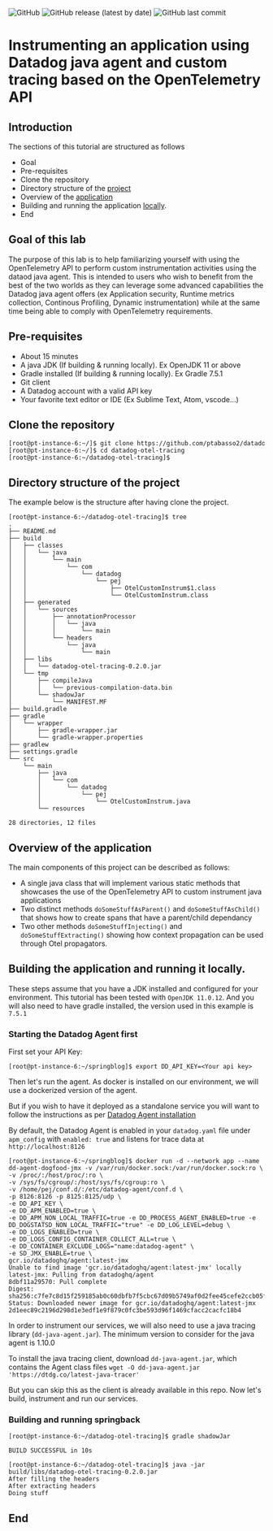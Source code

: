 ![GitHub](https://img.shields.io/github/license/ptabasso2/springblog?style=plastic)
![GitHub release (latest by date)](https://img.shields.io/github/v/release/ptabasso2/springblog)
![GitHub last commit](https://img.shields.io/github/last-commit/ptabasso2/springblog)

# Instrumenting an application using Datadog java agent and custom tracing based on the OpenTelemetry API


## Introduction


The sections of this tutorial are structured as follows

* Goal
* Pre-requisites
* Clone the repository
* Directory structure of the [project](#project)
* Overview of the [application](#app)
* Building and running the application [locally](#local).
* End



## Goal of this lab


The purpose of this lab is to help familiarizing yourself with using the OpenTelemetry API to perform custom instrumentation activities using the dataod java agent. This is intended to users who wish to benefit from the best of the two worlds as they can leverage some advanced capabilities the Datadog java agent offers (ex Application security, Runtime metrics collection, Continous Profiling, Dynamic instrumentation) while at the same time being able to comply with OpenTelemetry requirements.



## Pre-requisites


+ About 15 minutes
+ A java JDK (If building & running locally). Ex OpenJDK 11 or above
+ Gradle installed (If building & running locally). Ex Gradle 7.5.1
+ Git client
+ A Datadog account with a valid API key
+ Your favorite text editor or IDE (Ex Sublime Text, Atom, vscode...)


## Clone the repository


<pre style="font-size: 12px">
[root@pt-instance-6:~/]$ git clone https://github.com/ptabasso2/datadog-otel-tracing 
[root@pt-instance-6:~/]$ cd datadog-otel-tracing
[root@pt-instance-6:~/datadog-otel-tracing]$ 
</pre>


## Directory structure of the <a name="project"></a>project


The example below is the structure after having clone the project.

```shell
[root@pt-instance-6:~/datadog-otel-tracing]$ tree
.
├── README.md
├── build
│   ├── classes
│   │   └── java
│   │       └── main
│   │           └── com
│   │               └── datadog
│   │                   └── pej
│   │                       ├── OtelCustomInstrum$1.class
│   │                       └── OtelCustomInstrum.class
│   ├── generated
│   │   └── sources
│   │       ├── annotationProcessor
│   │       │   └── java
│   │       │       └── main
│   │       └── headers
│   │           └── java
│   │               └── main
│   ├── libs
│   │   └── datadog-otel-tracing-0.2.0.jar
│   └── tmp
│       ├── compileJava
│       │   └── previous-compilation-data.bin
│       └── shadowJar
│           └── MANIFEST.MF
├── build.gradle
├── gradle
│   └── wrapper
│       ├── gradle-wrapper.jar
│       └── gradle-wrapper.properties
├── gradlew
├── settings.gradle
└── src
    └── main
        ├── java
        │   └── com
        │       └── datadog
        │           └── pej
        │               └── OtelCustomInstrum.java
        └── resources

28 directories, 12 files

```

## Overview of the <a name="app"></a>application


The main components of this project can be described as follows:
+ A single java class that will implement various static methods that showcases the use of the OpenTelemetry API to custom instrument java applications
+ Two distinct methods `doSomeStuffAsParent()` and `doSomeStuffAsChild()` that shows how to create spans that have a parent/child dependancy </br>
+ Two other methods `doSomeStuffInjecting()` and `doSomeStuffExtracting()` showing how context propagation can be used through Otel propagators.


## Building <a name="local"></a> the application and running it locally.

These steps assume that you have a JDK installed and configured for your environment. This tutorial has been tested with `OpenJDK 11.0.12`.
And you will also need to have gradle installed, the version used in this example is `7.5.1`


### Starting the Datadog Agent first ###

First set your API Key:

````shell
[root@pt-instance-6:~/springblog]$ export DD_API_KEY=<Your api key>
````

Then let's run the agent. As docker is installed on our environment, we will use a dockerized version of the agent.

But if you wish to have it deployed as a standalone service you will want to follow the instructions as per [Datadog Agent installation](https://app.datadoghq.com/account/settings?_gl=1*17qq65s*_gcl_aw*R0NMLjE2NzY0Mzg4NTcuQ2p3S0NBaUFfNnlmQmhCTkVpd0FrbVh5NTcxNlplWmxIQ3RBS0MwdWdUeWIyNnZSRGN1Q01YUHJoZHlYU2Zaekt4eTNNZjZST1I4SVVSb0NwT2NRQXZEX0J3RQ..*_ga*NzYyNTQxODI3LjE2MDExNDI4ODA.*_ga_KN80RDFSQK*MTY3NjgwOTY3NS4zMC4xLjE2NzY4MDk3MDQuMzEuMC4w#agent/ubuntu)



By default, the Datadog Agent is enabled in your `datadog.yaml` file under `apm_config` with `enabled: true` and listens for trace data at `http://localhost:8126`


````shell
[root@pt-instance-6:~/springblog]$ docker run -d --network app --name dd-agent-dogfood-jmx -v /var/run/docker.sock:/var/run/docker.sock:ro \
-v /proc/:/host/proc/:ro \
-v /sys/fs/cgroup/:/host/sys/fs/cgroup:ro \
-v /home/pej/conf.d/:/etc/datadog-agent/conf.d \
-p 8126:8126 -p 8125:8125/udp \
-e DD_API_KEY \
-e DD_APM_ENABLED=true \
-e DD_APM_NON_LOCAL_TRAFFIC=true -e DD_PROCESS_AGENT_ENABLED=true -e DD_DOGSTATSD_NON_LOCAL_TRAFFIC="true" -e DD_LOG_LEVEL=debug \
-e DD_LOGS_ENABLED=true \
-e DD_LOGS_CONFIG_CONTAINER_COLLECT_ALL=true \
-e DD_CONTAINER_EXCLUDE_LOGS="name:datadog-agent" \
-e SD_JMX_ENABLE=true \
gcr.io/datadoghq/agent:latest-jmx
Unable to find image 'gcr.io/datadoghq/agent:latest-jmx' locally
latest-jmx: Pulling from datadoghq/agent
8dbf11a29570: Pull complete 
Digest: sha256:c7fe7c8d15f259185ab0c60dbfb7f5cbc67d09b5749af0d2fee45cefe2ccb05f
Status: Downloaded newer image for gcr.io/datadoghq/agent:latest-jmx
2d1eec89c2196d298d1e3edf1e9f879c0fc3be593d96f1469cfacc2cacfc18b4
````

In order to instrument our services, we will also need to use a java tracing library (`dd-java-agent.jar`). The minimum version to consider for the java agent is 1.10.0

To install the java tracing client, download `dd-java-agent.jar`, which contains the Agent class files
`wget -O dd-java-agent.jar 'https://dtdg.co/latest-java-tracer'`

But you can skip this as the client is already available in this repo. Now let's build, instrument and run our services.


### Building and running **springback** ###

````shell
[root@pt-instance-6:~/datadog-otel-tracing]$ gradle shadowJar

BUILD SUCCESSFUL in 10s

[root@pt-instance-6:~/datadog-otel-tracing]$ java -jar build/libs/datadog-otel-tracing-0.2.0.jar
After filling the headers
After extracting headers
Doing stuff
````


## End
